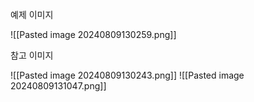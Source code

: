 

예제 이미지

![[Pasted image 20240809130259.png]]



참고 이미지

![[Pasted image 20240809130243.png]]
![[Pasted image 20240809131047.png]]